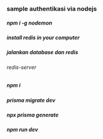 ### sample authentikasi via nodejs

##### npm i -g nodemon
##### install redis in your computer
##### jalankan database dan redis

###### redis-server

##### npm i

##### prisma migrate dev
##### npx prisma generate

##### npm run dev
